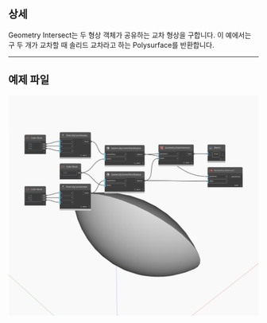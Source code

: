 ## 상세
Geometry Intersect는 두 형상 객체가 공유하는 교차 형상을 구합니다. 이 예에서는 구 두 개가 교차할 때 솔리드 교차라고 하는 Polysurface를 반환합니다.
___
## 예제 파일

![Intersect](./Autodesk.DesignScript.Geometry.Geometry.Intersect_img.jpg)


